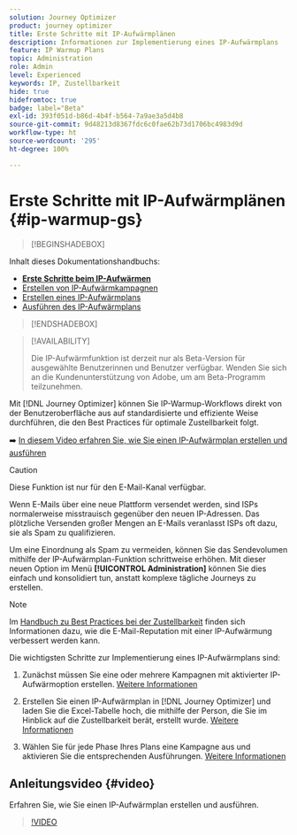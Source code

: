 ```yaml
---
solution: Journey Optimizer
product: journey optimizer
title: Erste Schritte mit IP-Aufwärmplänen
description: Informationen zur Implementierung eines IP-Aufwärmplans
feature: IP Warmup Plans
topic: Administration
role: Admin
level: Experienced
keywords: IP, Zustellbarkeit
hide: true
hidefromtoc: true
badge: label="Beta"
exl-id: 393f051d-b86d-4b4f-b564-7a9ae3a5d4b8
source-git-commit: 9d48213d8367fdc6c0fae62b73d1706bc4983d9d
workflow-type: ht
source-wordcount: '295'
ht-degree: 100%

---
```


# Erste Schritte mit IP-Aufwärmplänen {#ip-warmup-gs}

>[!BEGINSHADEBOX]

Inhalt dieses Dokumentationshandbuchs:

* **[Erste Schritte beim IP-Aufwärmen](ip-warmup-gs.md)**
* [Erstellen von IP-Aufwärmkampagnen](ip-warmup-campaign.md)
* [Erstellen eines IP-Aufwärmplans](ip-warmup-plan.md)
* [Ausführen des IP-Aufwärmplans](ip-warmup-execution.md)

>[!ENDSHADEBOX]

>[!AVAILABILITY]
>
>Die IP-Aufwärmfunktion ist derzeit nur als Beta-Version für ausgewählte Benutzerinnen und Benutzer verfügbar. Wenden Sie sich an die Kundenunterstützung von Adobe, um am Beta-Programm teilzunehmen.

Mit [!DNL Journey Optimizer] können Sie IP-Warmup-Workflows direkt von der Benutzeroberfläche aus auf standardisierte und effiziente Weise durchführen, die den Best Practices für optimale Zustellbarkeit folgt.

➡️ [In diesem Video erfahren Sie, wie Sie einen IP-Aufwärmplan erstellen und ausführen](#video)

>[!CAUTION]
>
>Diese Funktion ist nur für den E-Mail-Kanal verfügbar.

Wenn E-Mails über eine neue Plattform versendet werden, sind ISPs normalerweise misstrauisch gegenüber den neuen IP-Adressen. Das plötzliche Versenden großer Mengen an E-Mails veranlasst ISPs oft dazu, sie als Spam zu qualifizieren.

Um eine Einordnung als Spam zu vermeiden, können Sie das Sendevolumen mithilfe der IP-Aufwärmplan-Funktion schrittweise erhöhen. Mit dieser neuen Option im Menü **[!UICONTROL Administration]** können Sie dies einfach und konsolidiert tun, anstatt komplexe tägliche Journeys zu erstellen.

>[!NOTE]
>
>Im [Handbuch zu Best Practices bei der Zustellbarkeit](https://experienceleague.adobe.com/docs/deliverability-learn/deliverability-best-practice-guide/additional-resources/generic-resources/increase-reputation-with-ip-warming.html?lang=de) finden sich Informationen dazu, wie die E-Mail-Reputation mit einer IP-Aufwärmung verbessert werden kann.

<!--
Benefits

* Standardization on Campaign which will be easy for practitioners too > why?

* No more pain of creating queries, audiences and testing those as system will create the audiences. 

* Ease of excluding domains and changing the plan with help of simple toggles to exclude OR by editing numbers inline or create new phases or reupload plan if drastic change. No more pain of editing audience definitions, journey conditions

* There is an expectation that with this, it will ease around 30% of effort and will be much better experience for consultant/partner/practitioner - right from planning to execution to reporting
-->

Die wichtigsten Schritte zur Implementierung eines IP-Aufwärmplans sind:

1. Zunächst müssen Sie eine oder mehrere Kampagnen mit aktivierter IP-Aufwärmoption erstellen. [Weitere Informationen](ip-warmup-campaign.md)

1. Erstellen Sie einen IP-Aufwärmplan in [!DNL Journey Optimizer] und laden Sie die Excel-Tabelle hoch, die mithilfe der Person, die Sie im Hinblick auf die Zustellbarkeit berät, erstellt wurde. [Weitere Informationen](ip-warmup-plan.md)

1. Wählen Sie für jede Phase Ihres Plans eine Kampagne aus und aktivieren Sie die entsprechenden Ausführungen. [Weitere Informationen](ip-warmup-execution.md)

## Anleitungsvideo {#video}

Erfahren Sie, wie Sie einen IP-Aufwärmplan erstellen und ausführen.

>[!VIDEO](https://video.tv.adobe.com/v/3425965/?quality=12&learn=on)
